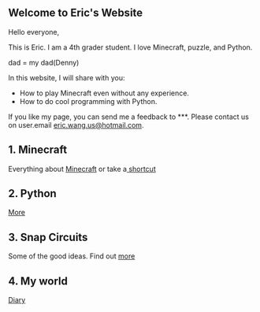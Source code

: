 ## Welcome to Eric's Website

Hello everyone,

This is Eric. I am a 4th grader student. I love Minecraft, puzzle, and Python.

dad = my dad(Denny)

In this website, I will share with you:

- How to play Minecraft even without any experience.
- How to do cool programming with Python.

If you like my page, you can send me a feedback to ***.
Please contact us on user.email eric.wang.us@hotmail.com.


## 1. Minecraft

Everything about [Minecraft](Minecraft/index.md) or take a[ shortcut](Minecraft/Ch1.1.md)

## 2. Python

[More](Python/index.md)

## 3. Snap Circuits

Some of the good ideas. Find out [more](SnapCircuits/index.md)

## 4. My world

[Diary](./Diary/index.md)